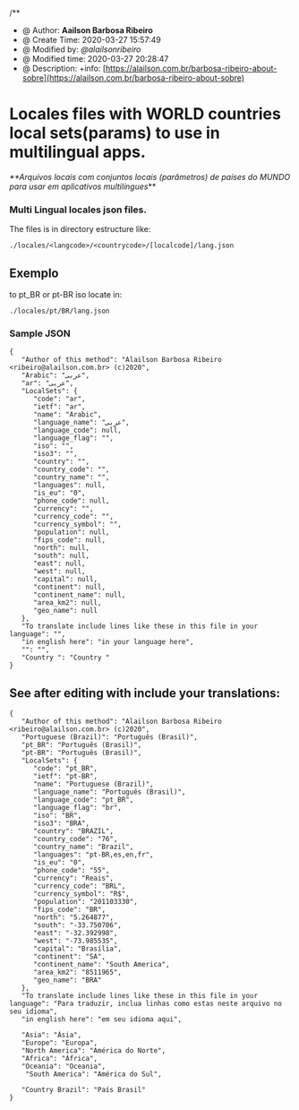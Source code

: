 /**
 * @ Author: **Aailson Barbosa Ribeiro**
 * @ Create Time: 2020-03-27 15:57:49
 * @ Modified by: _@alailsonribeiro_
 * @ Modified time: 2020-03-27 20:28:47
 * @ Description: +info: [https://alailson.com.br/barbosa-ribeiro-about-sobre](https://alailson.com.br/barbosa-ribeiro-about-sobre)

# Locales files with WORLD countries local sets(params) to use in multilingual apps.
_**Arquivos locais com conjuntos locais (parâmetros) de países do MUNDO para usar em aplicativos multilíngues_**
### Multi Lingual locales json files.

The files is in directory estructure like:

```
./locales/<langcode>/<countrycode>/[localcode]/lang.json
```

## Exemplo 
to pt_BR or pt-BR iso locate in:
```
./locales/pt/BR/lang.json
```
### Sample JSON

```
{
   "Author of this method": "Alailson Barbosa Ribeiro <ribeiro@alailson.com.br> (c)2020",
   "Arabic": "عربى",
   "ar": "عربى",
   "LocalSets": {
      "code": "ar",
      "ietf": "ar",
      "name": "Arabic",
      "language_name": "عربى",
      "language_code": null,
      "language_flag": "",
      "iso": "",
      "iso3": "",
      "country": "",
      "country_code": "",
      "country_name": "",
      "languages": null,
      "is_eu": "0",
      "phone_code": null,
      "currency": "",
      "currency_code": "",
      "currency_symbol": "",
      "population": null,
      "fips_code": null,
      "north": null,
      "south": null,
      "east": null,
      "west": null,
      "capital": null,
      "continent": null,
      "continent_name": null,
      "area_km2": null,
      "geo_name": null
   },
   "To translate include lines like these in this file in your language": "",
   "in english here": "in your language here",
   "": "",
   "Country ": "Country "
}

```
## See after editing with include your translations:

```
{
   "Author of this method": "Alailson Barbosa Ribeiro <ribeiro@alailson.com.br> (c)2020",
   "Portuguese (Brazil)": "Português (Brasil)",
   "pt_BR": "Português (Brasil)",
   "pt-BR": "Português (Brasil)",
   "LocalSets": {
      "code": "pt_BR",
      "ietf": "pt-BR",
      "name": "Portuguese (Brazil)",
      "language_name": "Português (Brasil)",
      "language_code": "pt_BR",
      "language_flag": "br",
      "iso": "BR",
      "iso3": "BRA",
      "country": "BRAZIL",
      "country_code": "76",
      "country_name": "Brazil",
      "languages": "pt-BR,es,en,fr",
      "is_eu": "0",
      "phone_code": "55",
      "currency": "Reais",
      "currency_code": "BRL",
      "currency_symbol": "R$",
      "population": "201103330",
      "fips_code": "BR",
      "north": "5.264877",
      "south": "-33.750706",
      "east": "-32.392998",
      "west": "-73.985535",
      "capital": "Brasília",
      "continent": "SA",
      "continent_name": "South America",
      "area_km2": "8511965",
      "geo_name": "BRA"
   },
   "To translate include lines like these in this file in your language": "Para traduzir, inclua linhas como estas neste arquivo no seu idioma",
   "in english here": "em seu idioma aqui",
   
   "Asia": "Ásia", 
   "Europe": "Europa",
   "North America": "América do Norte",
   "Africa": "África",
   "Oceania": "Oceania",
    "South America": "América do Sul", 

   "Country Brazil": "País Brasil"
}
```
